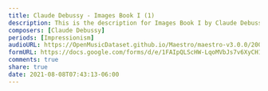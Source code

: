 ```yaml
---
title: Claude Debussy - Images Book I (1)
description: This is the description for Images Book I by Claude Debussy
composers: [Claude Debussy]
periods: [Impressionism]
audioURL: https://OpenMusicDataset.github.io/Maestro/maestro-v3.0.0/2009/MIDI-Unprocessed_15_R1_2009_03-06_ORIG_MID--AUDIO_15_R1_2009_15_R1_2009_03_WAV.midi
formURL: https://docs.google.com/forms/d/e/1FAIpQLScHW-LqoMVbJs7v6XyCH1DaoCdm7Kqv15oDRl-2osMqPg7Kgw/viewform
comments: true
share: true
date: 2021-08-08T07:43:13-06:00
---
```

